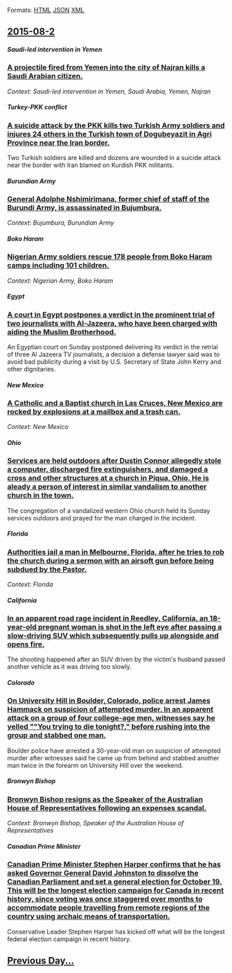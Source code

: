 
Formats: [HTML](2015/08/2/index.html)  [JSON](2015/08/2/index.json)  [XML](2015/08/2/index.xml)  

## [2015-08-2](/news/2015/08/2/index.md)

##### Saudi-led intervention in Yemen
### [A projectile fired from Yemen into the city of Najran kills a Saudi Arabian citizen. ](/news/2015/08/2/a-projectile-fired-from-yemen-into-the-city-of-najran-kills-a-saudi-arabian-citizen.md)
_Context: Saudi-led intervention in Yemen, Saudi Arabia, Yemen, Najran_

##### Turkey-PKK conflict
### [A suicide attack by the PKK kills two Turkish Army soldiers and injures 24 others in the Turkish town of Dogubeyazit in Agri Province near the Iran border. ](/news/2015/08/2/a-suicide-attack-by-the-pkk-kills-two-turkish-army-soldiers-and-injures-24-others-in-the-turkish-town-of-doaubeyaza-t-in-aara-province-ne.md)
Two Turkish soldiers are killed and dozens are wounded in a suicide attack near the border with Iran blamed on Kurdish PKK militants.

##### Burundian Army
### [General Adolphe Nshimirimana, former chief of staff of the Burundi Army, is assassinated in Bujumbura. ](/news/2015/08/2/general-adolphe-nshimirimana-former-chief-of-staff-of-the-burundi-army-is-assassinated-in-bujumbura.md)
_Context: Bujumbura, Burundian Army_

##### Boko Haram
### [Nigerian Army soldiers rescue 178 people from Boko Haram camps including 101 children. ](/news/2015/08/2/nigerian-army-soldiers-rescue-178-people-from-boko-haram-camps-including-101-children.md)
_Context: Nigerian Army, Boko Haram_

##### Egypt
### [A court in Egypt postpones a verdict in the prominent trial of two journalists with Al-Jazeera, who have been charged with aiding the Muslim Brotherhood. ](/news/2015/08/2/a-court-in-egypt-postpones-a-verdict-in-the-prominent-trial-of-two-journalists-with-al-jazeera-who-have-been-charged-with-aiding-the-muslim.md)
An Egyptian court on Sunday postponed delivering its verdict in the retrial of three Al Jazeera TV journalists, a decision a defense lawyer said was to avoid bad publicity during a visit by U.S. Secretary of State John Kerry and other dignitaries.

##### New Mexico
### [A Catholic and a Baptist church in Las Cruces, New Mexico are rocked by explosions at a mailbox and a trash can. ](/news/2015/08/2/a-catholic-and-a-baptist-church-in-las-cruces-new-mexico-are-rocked-by-explosions-at-a-mailbox-and-a-trash-can.md)
_Context: New Mexico_

##### Ohio
### [Services are held outdoors after Dustin Connor allegedly stole a computer, discharged fire extinguishers, and damaged a cross and other structures at a church in Piqua, Ohio. He is aleady a person of interest in similar vandalism to another church in the town.](/news/2015/08/2/services-are-held-outdoors-after-dustin-connor-allegedly-stole-a-computer-discharged-fire-extinguishers-and-damaged-a-cross-and-other-stru.md)
The congregation of a vandalized western Ohio church held its Sunday services outdoors and prayed for the man charged in the incident.

##### Florida
### [Authorities jail a man in Melbourne, Florida, after he tries to rob the church during a sermon with an airsoft gun before being subdued by the Pastor. ](/news/2015/08/2/authorities-jail-a-man-in-melbourne-florida-after-he-tries-to-rob-the-church-during-a-sermon-with-an-airsoft-gun-before-being-subdued-by-t.md)
_Context: Florida_

##### California
### [In an apparent road rage incident in Reedley, California, an 18-year-old pregnant woman is shot in the left eye after passing a slow-driving SUV which subsequently pulls up alongside and opens fire.](/news/2015/08/2/in-an-apparent-road-rage-incident-in-reedley-california-an-18-year-old-pregnant-woman-is-shot-in-the-left-eye-after-passing-a-slow-driving.md)
The shooting happened after an SUV driven by the victim&#039;s husband passed another vehicle as it was driving too slowly.

##### Colorado
### [On University Hill in Boulder, Colorado, police arrest James Hammack on suspicion of attempted murder. In an apparent attack on a group of four college-age men, witnesses say he yelled ""You trying to die tonight?," before rushing into the group and stabbed one man.](/news/2015/08/2/on-university-hill-in-boulder-colorado-police-arrest-james-hammack-on-suspicion-of-attempted-murder-in-an-apparent-attack-on-a-group-of-f.md)
Boulder police have arrested a 30-year-old man on suspicion of attempted murder after witnesses said he came up from behind and stabbed another man twice in the forearm on University Hill over the weekend.

##### Bronwyn Bishop
### [Bronwyn Bishop resigns as the Speaker of the Australian House of Representatives following an expenses scandal. ](/news/2015/08/2/bronwyn-bishop-resigns-as-the-speaker-of-the-australian-house-of-representatives-following-an-expenses-scandal.md)
_Context: Bronwyn Bishop, Speaker of the Australian House of Representatives_

##### Canadian Prime Minister
### [Canadian Prime Minister Stephen Harper confirms that he has asked Governor General David Johnston to dissolve the Canadian Parliament and set a general election for October 19. This will be the longest election campaign for Canada in recent history, since voting was once staggered over months to accommodate people travelling from remote regions of the country using archaic means of transportation. ](/news/2015/08/2/canadian-prime-minister-stephen-harper-confirms-that-he-has-asked-governor-general-david-johnston-to-dissolve-the-canadian-parliament-and-se.md)
Conservative Leader Stephen Harper has kicked off what will be the longest federal election campaign in recent history. 

## [Previous Day...](/news/2015/08/1/index.md)

